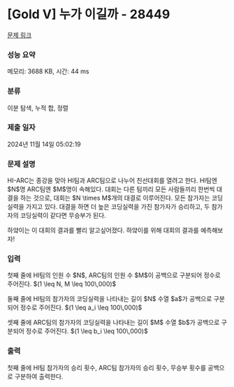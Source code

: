 # [Gold V] 누가 이길까 - 28449 

[문제 링크](https://www.acmicpc.net/problem/28449) 

### 성능 요약

메모리: 3688 KB, 시간: 44 ms

### 분류

이분 탐색, 누적 합, 정렬

### 제출 일자

2024년 11월 14일 05:02:19

### 문제 설명

<p>HI-ARC는 종강을 맞아 HI팀과 ARC팀으로 나누어 친선대회를 열려고 한다. HI팀엔 $N$명 ARC팀엔 $M$명이 속해있다. 대회는 다른 팀끼리 모든 사람들끼리 한번씩 대결을 하는 것으로, 대회는 $N \times M$개의 대결로 이루어진다. 모든 참가자는 코딩실력을 가지고 있다. 대결을 하면 더 높은 코딩실력을 가진 참가자가 승리하고, 두 참가자의 코딩실력이 같다면 무승부가 된다. </p>

<p>하얔이는 이 대회의 결과를 빨리 알고싶어졌다. 하얔이를 위해 대회의 결과를 예측해보자!</p>

### 입력 

 <p>첫째 줄에 HI팀의 인원 수 $N$, ARC팀의 인원 수 $M$이 공백으로 구분되어 정수로 주어진다. $(1 \leq N, M \leq 100\,000)$</p>

<p>둘째 줄에 HI팀의 참가자의 코딩실력을 나타내는 길이 $N$ 수열 $a$가 공백으로 구분되어 정수로 주어진다. $(1 \leq a_i \leq 100\,000)$ </p>

<p>셋째 줄에 ARC팀의 참가자의 코딩실력을 나타내는 길이 $M$ 수열 $b$가 공백으로 구분되어 정수로 주어진다. $(1 \leq b_i \leq 100\,000)$ </p>

### 출력 

 <p>첫째 줄에 HI팀 참가자의 승리 횟수, ARC팀 참가자의 승리 횟수, 무승부 횟수를 공백으로 구분하여 출력한다.</p>

